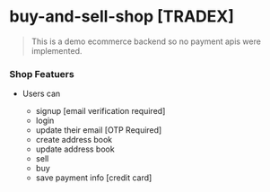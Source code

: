 # buy-and-sell-shop [TRADEX]

> This is a demo ecommerce backend so no payment apis were implemented.

### Shop Featuers

- Users can

  - signup [email verification required]
  - login
  - update their email [OTP Required]
  - create address book
  - update address book
  - sell
  - buy
  - save payment info [credit card]

